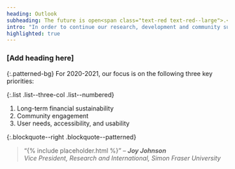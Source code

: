 ```yaml
---
heading: Outlook
subheading: The future is open<span class="text-red text-red--large">.</span>
intro: "In order to continue our research, development and community support, we need your help. You can support PKP financially as a sustainer and/or through contributions of time - each and every bit counts."
highlighted: true
---
```


### [Add heading here]

{:.patterned-bg}
For 2020-2021, our focus is on the following three key priorities:

{:.list .list--three-col .list--numbered}
1. Long-term financial sustainability
2. Community engagement
3. User needs, accessibility, and usability

{:.blockquote--right .blockquote--patterned}
> “{% include placeholder.html %}” <cite>&ndash; **Joy Johnson**<br/> Vice President, Research and International, Simon Fraser University</cite>

